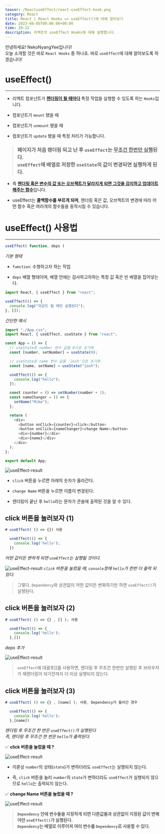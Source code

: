 ```yaml
---
teaser: /ReactuseEffect/react-useEffect-hook.png
category: React
title: React | React Hooks => useEffect()에 대해 알아보기
date: 2023-08-05T00:00:00+00:00
time: 20:12
description: 리액트의 useEffect Hooks에 대해 설명합니다.
---
```


안녕하세요! NekoNyangYee입니다! <br />
오늘 소개할 것은 바로 `React Hooks` 중 하나죠. 바로 `useEffect`에 대해 알아보도록 하겠습니다!

# useEffect()

---

- 리액트 컴포넌트가 <u>**렌더링이 될 때마다**</u> 특정 작업을 실행할 수 있도록 하는 `Hooks`입니다.

- 컴포넌트가 `mount` 됐을 때

- 컴포넌트가 `unmount` 됐을 때

- 컴포넌트가 `update` 됐을 때 특정 처리가 가능합니다.

> ### 페이지가 처음 렌더링 되고 난 후 `useEffect`는 <u>**무조건 한번만 실행**</u>된다. <br /> `useEffect`에 배열로 저장한 `useState`의 값이 변경되면 실행하게 된다.

- 즉 <u>**렌더링 혹은 변수의 값 또는 오브젝트가 달라지게 되면 그것을 감지하고 업데이트 해주는 함수**</u>입니다.

- useEffect는 **콜백함수를 부르게 되며**, 렌더링 혹은 값, 오브젝트의 변경에 따라 어떤 함수 혹은 여러개의 함수들을 동작시킬 수 있습니다.

# useEffect() 사용법

---

```typescript
useEffect( function, deps )
```

_기본 형태_

- `fumction`: 수행하고자 하는 작업

- `deps` 배열 형태이며, 배열 안에는 검사하고자하는 특정 값 혹은 빈 배열을 집어넣는다.

```typescript
import React, { useEffect } from "react";

useEffect(() => {
  console.log("마운트 될 때만 실행된다");
}, []);
```

_간단한 예시_

```typescript
import "./App.css";
import React, { useEffect, useState } from "react";

const App = () => {
  // useState로 number 변수 값을 0으로 초기화
  const [number, setNumber] = useState(0);

  // useState로 name 변수 값을 'Josh'으로 초기화
  const [name, setName] = useState("josh");

  useEffect(() => {
    console.log("hello");
  });

  const counter = () => setNumber(number + 1);
  const nameChanger = () => {
    setName("Mike");
  };

  return (
    <div>
      <button onClick={counter}>click</button>
      <button onClick={nameChanger}>change Name</button>
      <div>{number}</div>
      <div>{name}</div>
    </div>
  );
};

export default App;
```

![useEffect-result](/ReactuseEffect/useeffect-result-01.png)

- `click` 버튼을 누르면 아래의 숫자가 올라간다.

- `change Name` 버튼을 누르면 이름이 변경된다.

- 렌더링이 끝난 후 `hello`라는 문자가 콘솔에 출력된 것을 알 수 있다.

## click 버튼을 눌러보자 (1)

```typescript
# useEffect( () => {}) 사용

  useEffect(() => {
    console.log('hello');
  })
```

_어떤 값이든 변하게 되면 `useEffect`는 실행될 것이다._

![useEffect-result](/ReactuseEffect/useeffect-result-02.png)
_`click` 버튼을 눌렀을 때, `console`창에 `hello`가 한번 더 출력 되었다._

> 그렇다. `Dependency`와 상관없이 어떤 값이든 변화하기만 하면 `useEffect()`가 실행된다.

## click 버튼을 눌러보자 (2)

```typescript
# useEffect( () => {} , [] ); 사용

  useEffect(() => {
    console.log('hello');
  },[])
```

_deps 추가_

![useEffect-result](/ReactuseEffect/useeffect-result-03.png)

> `useEffect`에 대괄호[]를 사용하면, 렌더링 후 무조건 한번만 실행된 후 브라우저가 재렌더링이 되기전까지 더 이상 실행되지 않는다.

## click 버튼을 눌러보자 (3)

```typescript
# useEffect( () => {} , [name] ); 사용, Dependency가 들어간 경우

  useEffect(() => {
    console.log('hello');
  },[name])
```

_렌더링 후 무조건 한 번은 `useEffect()`가 실행된다 <br />즉, 렌더링 후 무조건 한 번은 `hello`가 출력된다._

✅ **click 버튼을 눌렀을 때 ?**

![useEffect-result](/ReactuseEffect/useeffect-result-04.png)

- 이론상 `number`의 상태(`state`)가 변하더라도 `useEffect`는 실행되지 않는다.

- 즉, `click` 버튼을 눌러 `number`의 `state`가 변하더라도 `useEffect`가 실행되지 않으므로 `hello`는 출력되지 않는다.

✅ **change Name 버튼을 눌렀을 때 ?**

![useEffect-result](/ReactuseEffect/useeffect-result-05.png)

> **`Dependency` 안에 변수들을 지정하게 되면 다른값들과 상관없이 지정된 값이 변해야만 `useEffect()`가 실행된다. <br />`Dependency`는 배열로 이루어져 여러 변수를 `Dependency`로 사용할 수 있다.**
